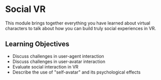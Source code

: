 # Social VR

This module brings together everything you have learned about virtual characters to talk about how you can build truly social experiences in VR.

## Learning Objectives

- Discuss challenges in user-agent interaction
- Discuss challenges in user-avatar interaction
- Evaluate social interaction in VR
- Describe the use of "self-avatar" and its psychological effects